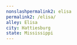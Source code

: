 ```yaml
---
﻿nonslashpermalink2: elisa
permalink2: /elisa/
alley: Elisa
city: Hattiesburg
state: Mississippi
---
```

